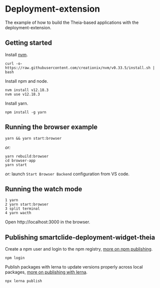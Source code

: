 # Deployment-extension

The example of how to build the Theia-based applications with the deployment-extension.

## Getting started

Install [nvm](https://github.com/creationix/nvm#install-script).

    curl -o- https://raw.githubusercontent.com/creationix/nvm/v0.33.5/install.sh | bash

Install npm and node.

    nvm install v12.18.3
    nvm use v12.18.3

Install yarn.

    npm install -g yarn

## Running the browser example

    yarn && yarn start:browser

_or:_

    yarn rebuild:browser
    cd browser-app
    yarn start

_or:_ launch `Start Browser Backend` configuration from VS code.

## Running the watch mode

    1 yarn
    2 yarn start:browser
    3 split terminal
    4 yarn wacth

Open http://localhost:3000 in the browser.

## Publishing smartclide-deployment-widget-theia

Create a npm user and login to the npm registry, [more on npm publishing](https://docs.npmjs.com/getting-started/publishing-npm-packages).

    npm login

Publish packages with lerna to update versions properly across local packages, [more on publishing with lerna](https://github.com/lerna/lerna#publish).

    npx lerna publish
